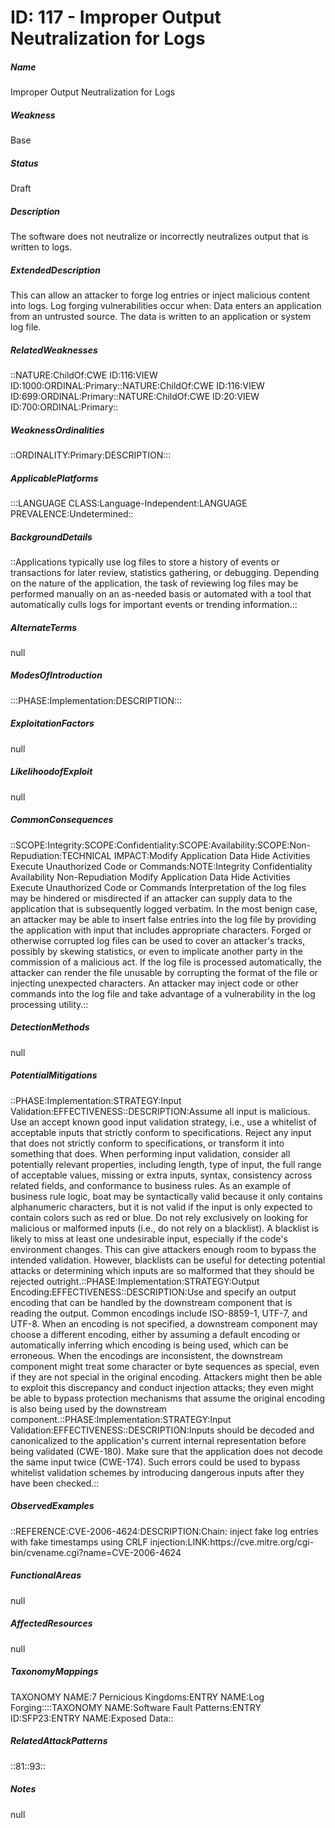 # ID: 117 - Improper Output Neutralization for Logs
<h5>Name</h5>Improper Output Neutralization for Logs
<h5>Weakness</h5>Base
<h5>Status</h5>Draft
<h5>Description</h5>The software does not neutralize or incorrectly neutralizes output that is written to logs.
<h5>ExtendedDescription</h5>This can allow an attacker to forge log entries or inject malicious content into logs. Log forging vulnerabilities occur when: Data enters an application from an untrusted source. The data is written to an application or system log file.
<h5>RelatedWeaknesses</h5>::NATURE:ChildOf:CWE ID:116:VIEW ID:1000:ORDINAL:Primary::NATURE:ChildOf:CWE ID:116:VIEW ID:699:ORDINAL:Primary::NATURE:ChildOf:CWE ID:20:VIEW ID:700:ORDINAL:Primary::
<h5>WeaknessOrdinalities</h5>::ORDINALITY:Primary:DESCRIPTION:::
<h5>ApplicablePlatforms</h5>:::LANGUAGE CLASS:Language-Independent:LANGUAGE PREVALENCE:Undetermined::
<h5>BackgroundDetails</h5>::Applications typically use log files to store a history of events or transactions for later review, statistics gathering, or debugging. Depending on the nature of the application, the task of reviewing log files may be performed manually on an as-needed basis or automated with a tool that automatically culls logs for important events or trending information.::
<h5>AlternateTerms</h5>null
<h5>ModesOfIntroduction</h5>:::PHASE:Implementation:DESCRIPTION:::
<h5>ExploitationFactors</h5>null
<h5>LikelihoodofExploit</h5>null
<h5>CommonConsequences</h5>::SCOPE:Integrity:SCOPE:Confidentiality:SCOPE:Availability:SCOPE:Non-Repudiation:TECHNICAL IMPACT:Modify Application Data Hide Activities Execute Unauthorized Code or Commands:NOTE:Integrity Confidentiality Availability Non-Repudiation Modify Application Data Hide Activities Execute Unauthorized Code or Commands Interpretation of the log files may be hindered or misdirected if an attacker can supply data to the application that is subsequently logged verbatim. In the most benign case, an attacker may be able to insert false entries into the log file by providing the application with input that includes appropriate characters. Forged or otherwise corrupted log files can be used to cover an attacker's tracks, possibly by skewing statistics, or even to implicate another party in the commission of a malicious act. If the log file is processed automatically, the attacker can render the file unusable by corrupting the format of the file or injecting unexpected characters. An attacker may inject code or other commands into the log file and take advantage of a vulnerability in the log processing utility.::
<h5>DetectionMethods</h5>null
<h5>PotentialMitigations</h5>::PHASE:Implementation:STRATEGY:Input Validation:EFFECTIVENESS::DESCRIPTION:Assume all input is malicious. Use an accept known good input validation strategy, i.e., use a whitelist of acceptable inputs that strictly conform to specifications. Reject any input that does not strictly conform to specifications, or transform it into something that does. When performing input validation, consider all potentially relevant properties, including length, type of input, the full range of acceptable values, missing or extra inputs, syntax, consistency across related fields, and conformance to business rules. As an example of business rule logic, boat may be syntactically valid because it only contains alphanumeric characters, but it is not valid if the input is only expected to contain colors such as red or blue. Do not rely exclusively on looking for malicious or malformed inputs (i.e., do not rely on a blacklist). A blacklist is likely to miss at least one undesirable input, especially if the code's environment changes. This can give attackers enough room to bypass the intended validation. However, blacklists can be useful for detecting potential attacks or determining which inputs are so malformed that they should be rejected outright.::PHASE:Implementation:STRATEGY:Output Encoding:EFFECTIVENESS::DESCRIPTION:Use and specify an output encoding that can be handled by the downstream component that is reading the output. Common encodings include ISO-8859-1, UTF-7, and UTF-8. When an encoding is not specified, a downstream component may choose a different encoding, either by assuming a default encoding or automatically inferring which encoding is being used, which can be erroneous. When the encodings are inconsistent, the downstream component might treat some character or byte sequences as special, even if they are not special in the original encoding. Attackers might then be able to exploit this discrepancy and conduct injection attacks; they even might be able to bypass protection mechanisms that assume the original encoding is also being used by the downstream component.::PHASE:Implementation:STRATEGY:Input Validation:EFFECTIVENESS::DESCRIPTION:Inputs should be decoded and canonicalized to the application's current internal representation before being validated (CWE-180). Make sure that the application does not decode the same input twice (CWE-174). Such errors could be used to bypass whitelist validation schemes by introducing dangerous inputs after they have been checked.::
<h5>ObservedExamples</h5>::REFERENCE:CVE-2006-4624:DESCRIPTION:Chain: inject fake log entries with fake timestamps using CRLF injection:LINK:https://cve.mitre.org/cgi-bin/cvename.cgi?name=CVE-2006-4624
<h5>FunctionalAreas</h5>null
<h5>AffectedResources</h5>null
<h5>TaxonomyMappings</h5>TAXONOMY NAME:7 Pernicious Kingdoms:ENTRY NAME:Log Forging::::TAXONOMY NAME:Software Fault Patterns:ENTRY ID:SFP23:ENTRY NAME:Exposed Data::
<h5>RelatedAttackPatterns</h5>::81::93::
<h5>Notes</h5>null

